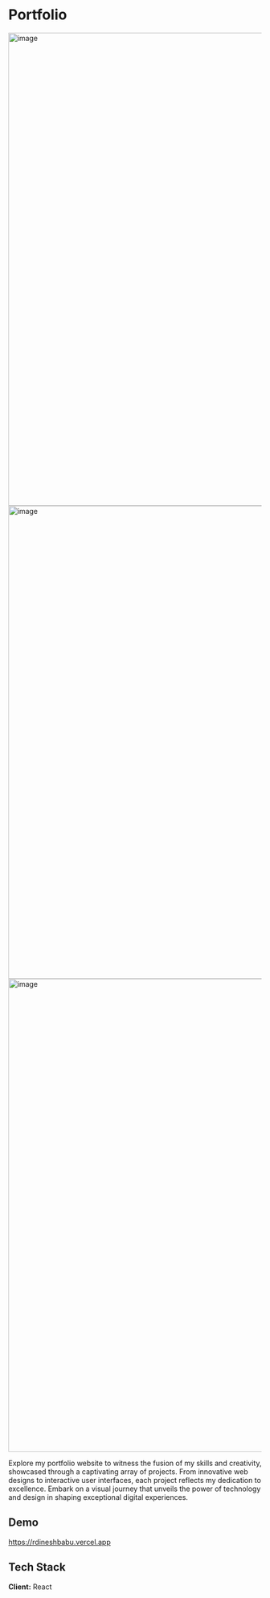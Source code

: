 # Portfolio

<img width="941" alt="image" src="https://github.com/rdineshbabu2002/Dineshbabu_portfolio/assets/90496628/fe982692-46a7-4916-931c-3b3b62e14035">
<img width="941" alt="image" src="https://github.com/rdineshbabu2002/Dineshbabu_portfolio/assets/90496628/3e341999-9852-4469-a603-01b23993f228">
<img width="941" alt="image" src="https://github.com/rdineshbabu2002/Dineshbabu_portfolio/assets/90496628/61d69974-49e0-428c-9344-543ddf698402">


Explore my portfolio website to witness the fusion of my skills and creativity, showcased through a captivating array of projects. From innovative web designs to interactive user interfaces, each project reflects my dedication to excellence. Embark on a visual journey that unveils the power of technology and design in shaping exceptional digital experiences.
## Demo

https://rdineshbabu.vercel.app


## Tech Stack

**Client:** React


